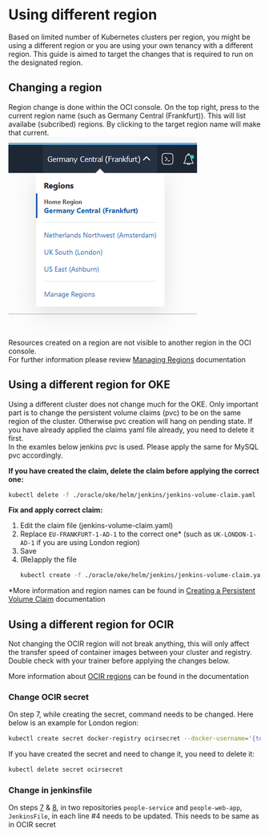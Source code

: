 # Using different region
Based on limited number of Kubernetes clusters per region, you might be using a different region or you are using your own tenancy with a different region. This guide is aimed to target the changes that is required to run on the designated region.

## Changing a region
Region change is done within the OCI console. On the top right, press to the current region name (such as Germany Central (Frankfurt)). This will list availabe (subcribed) regions. By clicking to the target region name will make that current.  
![](./images/change-region.png)  
Resources created on a region are not visible to another region in the OCI console.  
For further information please review [Managing Regions](https://c/en-us/iaas/Content/Identity/Tasks/managingregions.htm) documentation


## Using a different region for OKE
Using a different cluster does not change much for the OKE. Only important part is to change the persistent volume claims (pvc) to be on the same region of the cluster. Otherwise pvc creation will hang on pending state. If you have already applied the claims yaml file already, you need to delete it first.  
In the examles below jenkins pvc is used. Please apply the same for MySQL pvc accordingly.

**If you have created the claim, delete the claim before applying the correct one:**
```sh
kubectl delete -f ./oracle/oke/helm/jenkins/jenkins-volume-claim.yaml
```

**Fix and apply correct claim:**
1. Edit the claim file (jenkins-volume-claim.yaml)
2. Replace `EU-FRANKFURT-1-AD-1` to the correct one* (such as `UK-LONDON-1-AD-1` if you are using London region)
3. Save
4. (Re)apply the file
    ```sh
    kubectl create -f ./oracle/oke/helm/jenkins/jenkins-volume-claim.yaml
    ```

*More information and region names can be found in [Creating a Persistent Volume Claim](https://docs.cloud.oracle.com/en-us/iaas/Content/ContEng/Tasks/contengcreatingpersistentvolumeclaim.htm) documentation

## Using a different region for OCIR
Not changing the OCIR region will not break anything, this will only affect the transfer speed of container images between your cluster and registry. Double check with your trainer before applying the changes below.

More information about [OCIR regions](https://docs.cloud.oracle.com/en-us/iaas/Content/Registry/Concepts/registryprerequisites.htm#regional-availability) can be found in the documentation

### Change OCIR secret
On step 7, while creating the secret, command needs to be changed. Here below is an example for London region:
```sh
kubectl create secret docker-registry ocirsecret --docker-username='{tenancy}/{username}' --docker-password='{Auth Token}' --docker-server=lhr.ocir.io --docker-email='api.user@acme.com'
```
If you have created the secret and need to change it, you need to delete it:
```sh
kubectl delete secret ocirsecret
```


### Change in jenkinsfile
On steps [7](./jenkins.pipelines.OKE7.md) & [8](./jenkins.pipelines.OKE8.md), in two repositories `people-service` and `people-web-app`, `JenkinsFile`, in each line #4 needs to be updated. This needs to be same as in OCIR secret